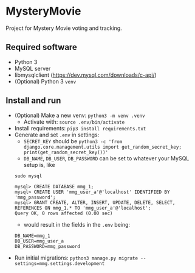 # MysteryMovie

Project for Mystery Movie voting and tracking.

## Required software

- Python 3
- MySQL server
- libmysqlclient (https://dev.mysql.com/downloads/c-api/)
- (Optional) Python 3 `venv`

## Install and run

- (Optional) Make a new venv: `python3 -m venv .venv`
    - Activate with: `source .env/bin/activate`
- Install requirements: `pip3 install requirements.txt`
- Generate and set `.env` in settings:
     - `SECRET_KEY` should be `python3 -c 'from django.core.management.utils import get_random_secret_key; print(get_random_secret_key())'`
     - `DB_NAME`, `DB_USER`, `DB_PASSWORD` can be set to whatever your MySQL setup is, like
     ```
     sudo mysql

     mysql> CREATE DATABASE mmg_1;
     mysql> CREATE USER 'mmg_user_a'@'localhost' IDENTIFIED BY 'mmg_password';
     mysql> GRANT CREATE, ALTER, INSERT, UPDATE, DELETE, SELECT, REFERENCES ON mmg_1.* TO 'mmg_user_a'@'localhost';
     Query OK, 0 rows affected (0.00 sec)
     ```
    - would result in the fields in the `.env` being:
    ```
    DB_NAME=mmg_1
    DB_USER=mmg_user_a
    DB_PASSWORD=mmg_password
    ```
- Run initial migrations: `python3 manage.py migrate --settings=mmg.settings.development`
